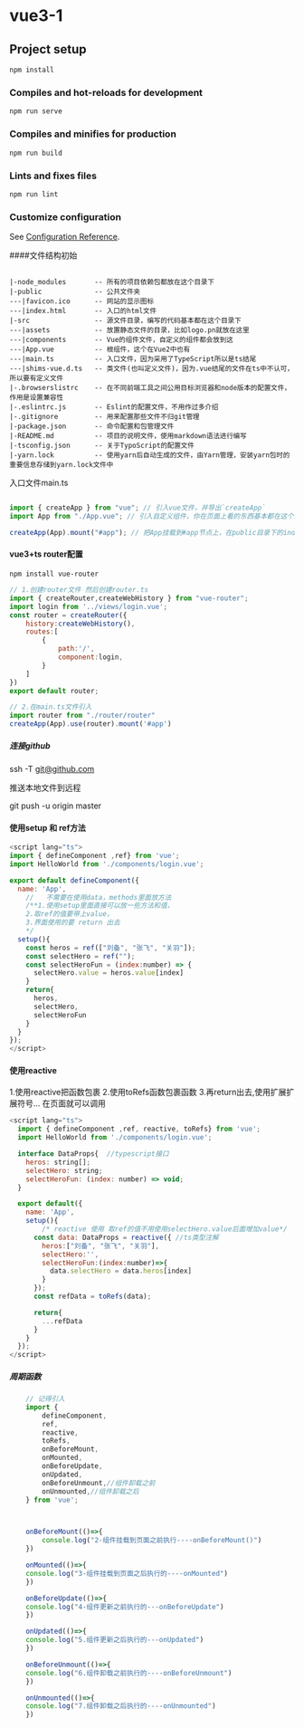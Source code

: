 # vue3-1

## Project setup
```
npm install
```

### Compiles and hot-reloads for development
```
npm run serve
```

### Compiles and minifies for production
```
npm run build
```

### Lints and fixes files
```
npm run lint
```

### Customize configuration
See [Configuration Reference](https://cli.vuejs.org/config/).

####文件结构初始
````text

|-node_modules       -- 所有的项目依赖包都放在这个目录下
|-public             -- 公共文件夹
---|favicon.ico      -- 网站的显示图标
---|index.html       -- 入口的html文件
|-src                -- 源文件目录，编写的代码基本都在这个目录下
---|assets           -- 放置静态文件的目录，比如logo.pn就放在这里
---|components       -- Vue的组件文件，自定义的组件都会放到这
---|App.vue          -- 根组件，这个在Vue2中也有
---|main.ts          -- 入口文件，因为采用了TypeScript所以是ts结尾
---|shims-vue.d.ts   -- 类文件(也叫定义文件)，因为.vue结尾的文件在ts中不认可，所以要有定义文件
|-.browserslistrc    -- 在不同前端工具之间公用目标浏览器和node版本的配置文件，作用是设置兼容性
|-.eslintrc.js       -- Eslint的配置文件，不用作过多介绍
|-.gitignore         -- 用来配置那些文件不归git管理
|-package.json       -- 命令配置和包管理文件
|-README.md          -- 项目的说明文件，使用markdown语法进行编写
|-tsconfig.json      -- 关于TypoScript的配置文件
|-yarn.lock          -- 使用yarn后自动生成的文件，由Yarn管理，安装yarn包时的重要信息存储到yarn.lock文件中

````
入口文件main.ts

`````javascript

import { createApp } from "vue"; // 引入vue文件，并导出`createApp`
import App from "./App.vue"; // 引入自定义组件，你在页面上看的东西基本都在这个组件里

createApp(App).mount("#app"); // 把App挂载到#app节点上，在public目录下的index.html找节点

`````

#### vue3+ts router配置

````text
npm install vue-router
````

`````javascript
// 1.创建router文件 然后创建router.ts
import { createRouter,createWebHistory } from "vue-router";
import login from '../views/login.vue';
const router = createRouter({
    history:createWebHistory(),
    routes:[
        {
            path:'/',
            component:login,
        }
    ]
})
export default router;

// 2.在main.ts文件引入
import router from "./router/router"
createApp(App).use(router).mount('#app')
`````

##### 连接github

ssh -T git@github.com

推送本地文件到远程

git push -u origin master

#### 使用setup 和 ref方法

````javascript
<script lang="ts">
import { defineComponent ,ref} from 'vue';
import HelloWorld from './components/login.vue';

export default defineComponent({
  name: 'App',
    //   不需要在使用data，methods里面放方法
    /**1.使用setup里面直接可以放一些方法和值，
    2.取ref的值要带上value，
    3.界面使用的要 return 出去
    */
  setup(){
    const heros = ref(["刘备", "张飞", "关羽"]);
    const selectHero = ref("");
    const selectHeroFun = (index:number) => {
      selectHero.value = heros.value[index]
    }
    return{
      heros,
      selectHero,
      selectHeroFun
    }
  }
});
</script>
````

#### 使用reactive 

1.使用reactive把函数包裹
2.使用toRefs函数包裹函数
3.再return出去,使用扩展扩展符号... 在页面就可以调用

`````javascript
<script lang="ts">
  import { defineComponent ,ref, reactive, toRefs} from 'vue';
  import HelloWorld from './components/login.vue';

  interface DataProps{  //typescript接口
    heros: string[];
    selectHero: string;
    selectHeroFun: (index: number) => void;
  }

  export default({
    name: 'App',
    setup(){
        /* reactive 使用 取ref的值不用使用selectHero.value后面增加value*/
      const data: DataProps = reactive({ //ts类型注解
        heros:["刘备", "张飞", "关羽"],
        selectHero:'',
        selectHeroFun:(index:number)=>{
          data.selectHero = data.heros[index]
        }
      });
      const refData = toRefs(data);

      return{
        ...refData
      }
    }
  });
</script>
`````

##### 周期函数

`````javascript
    // 记得引入
    import { 
        defineComponent, 
        ref, 
        reactive, 
        toRefs, 
        onBeforeMount, 
        onMounted,
        onBeforeUpdate,
        onUpdated,
        onBeforeUnmount,//组件卸载之前
        onUnmounted,//组件卸载之后
    } from 'vue';



    onBeforeMount(()=>{
        console.log("2-组件挂载到页面之前执行----onBeforeMount()")
    })

    onMounted(()=>{
    console.log("3-组件挂载到页面之后执行的----onMounted")
    })

    onBeforeUpdate(()=>{
    console.log("4-组件更新之前执行的---onBeforeUpdate")
    })

    onUpdated(()=>{
    console.log("5.组件更新之后执行的---onUpdated")
    })

    onBeforeUnmount(()=>{
    console.log("6.组件卸载之前执行的----onBeforeUnmount")
    })

    onUnmounted(()=>{
    console.log("7.组件卸载之后执行的----onUnmounted")
    })
`````


